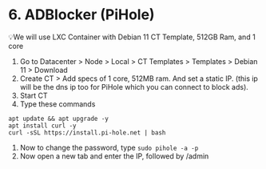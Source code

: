 # 6. ADBlocker (PiHole)

💡We will use LXC Container with Debian 11 CT Template, 512GB Ram, and 1 core




1. Go to Datacenter > Node > Local > CT Templates > Templates > Debian 11 > Download
2. Create CT > Add specs of 1 core, 512MB ram. And set a static IP. (this ip will be the dns ip too for PiHole which you can connect to block ads).
3. Start CT
4. Type these commands


```
apt update && apt upgrade -y
apt install curl -y
curl -sSL https://install.pi-hole.net | bash
```
1. Now to change the password, type `sudo pihole -a -p`
2. Now open a new tab and enter the IP, followed by /admin
